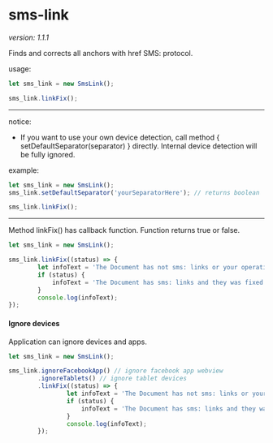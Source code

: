# sms-link
*version: 1.1.1*

Finds and corrects all anchors with href SMS: protocol.

usage: 
```javascript
let sms_link = new SmsLink();

sms_link.linkFix();
```
---
notice:
* If you want to use your own device detection, call method { setDefaultSeparator(separator) } directly.
Internal device detection will be fully ignored.

example:
```javascript
let sms_link = new SmsLink();
sms_link.setDefaultSeparator('yourSeparatorHere'); // returns boolean

sms_link.linkFix();
```
---
Method linkFix() has callback function. Function returns true or false.
```javascript
let sms_link = new SmsLink();

sms_link.linkFix((status) => {
        let infoText = 'The Document has not sms: links or your operating system is unsupported.';
        if (status) {
            infoText = 'The Document has sms: links and they was fixed.';
        }
        console.log(infoText);
});
```
#### Ignore devices
Application can ignore devices and apps.
```javascript
let sms_link = new SmsLink();

sms_link.ignoreFacebookApp() // ignore facebook app webview
        .ignoreTablets() // ignore tablet devices
        .linkFix((status) => {
                let infoText = 'The Document has not sms: links or your operating system is unsupported.';
                if (status) {
                    infoText = 'The Document has sms: links and they was fixed.';
                }
                console.log(infoText);
        });
```